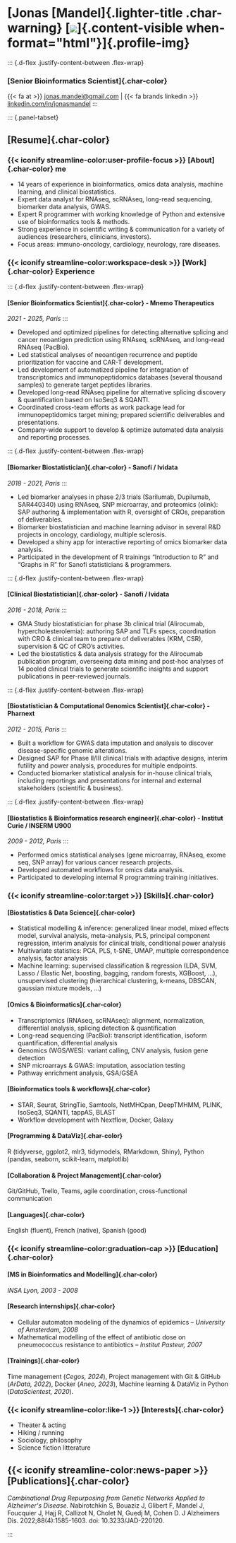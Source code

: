 # [Jonas [Mandel]{.lighter-title .char-warning} [![](./photo_marseille2.jpg)]{.content-visible when-format="html"}]{.profile-img}
::: {.d-flex .justify-content-between .flex-wrap}
### [Senior Bioinformatics Scientist]{.char-color}
{{< fa at >}} [jonas.mandel@gmail.com](mailto:jonas.mandel@gmail.com) | {{< fa brands linkedin >}} [linkedin.com/in/jonasmandel](https://www.linkedin.com/in/jonasmandel/)
:::

::: {.panel-tabset}
## [Resume]{.char-color}

### {{< iconify streamline-color:user-profile-focus >}} [About]{.char-color} me
* 14 years of experience in bioinformatics, omics data analysis, machine learning, and clinical biostatistics.
* Expert data analyst for RNAseq, scRNAseq, long-read sequencing, biomarker data analysis, GWAS.
* Expert R programmer with working knowledge of Python and extensive use of bioinformatics tools & methods.
* Strong experience in scientific writing & communication for a variety of audiences (researchers, clinicians, investors).
* Focus areas: immuno-oncology, cardiology, neurology, rare diseases.


### {{< iconify streamline-color:workspace-desk >}} [Work]{.char-color} Experience

::: {.d-flex .justify-content-between .flex-wrap}
#### **[Senior Bioinformatics Scientist]{.char-color} - Mnemo Therapeutics**
*2021 - 2025, Paris*
:::

* Developed and optimized pipelines for detecting alternative splicing and cancer neoantigen prediction using RNAseq, scRNAseq, and long-read RNAseq (PacBio).
* Led statistical analyses of neoantigen recurrence and peptide prioritization for vaccine and CAR-T development.
* Led development of automatized pipeline for integration of transcriptomics and immunopeptidomics databases (several thousand samples) to generate target peptides libraries.
* Developed long-read RNAseq pipeline for alternative splicing discovery & quantification based on IsoSeq3 & SQANTI.
* Coordinated cross-team efforts as work package lead for immunopeptidomics target mining; prepared scientific deliverables and presentations.
* Company-wide support to develop & optimize automated data analysis and reporting processes.

::: {.d-flex .justify-content-between .flex-wrap}
#### **[Biomarker Biostatistician]{.char-color} - Sanofi / Ividata**
*2018 - 2021, Paris*
:::

* Led biomarker analyses in phase 2/3 trials (Sarilumab, Dupilumab, SAR440340) using RNAseq, SNP microarray, and proteomics (olink): SAP authoring & implementation with R, oversight of CROs, preparation of deliverables.
* Biomarker biostatistician and machine learning advisor in several R&D projects in oncology, cardiology, multiple sclerosis. 
*	Developed a shiny app for interactive reporting of omics biomarker data analysis.
*	Participated in the development of R trainings “Introduction to R” and “Graphs in R” for Sanofi statisticians & programmers.

::: {.d-flex .justify-content-between .flex-wrap}
#### **[Clinical Biostatistician]{.char-color} - Sanofi / Ividata**
*2016 - 2018, Paris*
:::

* GMA Study biostatistician for phase 3b clinical trial (Alirocumab, hypercholesterolemia): authoring SAP and TLFs specs, coordination with CRO & clinical team to prepare of deliverables (KRM, CSR), supervision & QC of CRO’s activities.
* Led the biostatistics & data analysis strategy for the Alirocumab publication program, overseeing data mining and post-hoc analyses of 14 pooled clinical trials to generate scientific insights and support publications in peer-reviewed journals.

::: {.d-flex .justify-content-between .flex-wrap}
#### **[Biostatistician & Computational Genomics Scientist]{.char-color} - Pharnext**
*2012 - 2015, Paris*
:::

* Built a workflow for GWAS data imputation and analysis to discover disease-specific genomic alterations. 
* Designed SAP for Phase II/III clinical trials with adaptive designs, interim futility and power analysis, procedures for multiple endpoints.
* Conducted biomarker statistical analysis for in-house clinical trials, including reportings and presentations for internal and external stakeholders (scientific & business).

::: {.d-flex .justify-content-between .flex-wrap}
#### **[Biostatistics & Bioinformatics research engineer]{.char-color} - Institut Curie / INSERM U900**
*2009 - 2012, Paris*
:::

* Performed omics statistical analyses (gene microarray, RNAseq, exome seq, SNP array) for various cancer research projects.
* Developed automated workflows for omics data analysis.
* Participated to developing internal R programming training initiatives.


### {{< iconify streamline-color:target >}} [Skills]{.char-color}

#### **[Biostatistics & Data Science]{.char-color}**
* Statistical modelling & inference: generalized linear model, mixed effects model, survival analysis, meta-analysis, PLS, principal component regression, interim analysis for clinical trials, conditional power analysis
* Multivariate statistics: PCA, PLS, t-SNE, UMAP, multiple correspondence analysis, factor analysis
* Machine learning: supervised classification & regression (LDA, SVM, Lasso / Elastic Net, boosting, bagging, random forests, XGBoost, …), unsupervised clustering (hierarchical clustering, k-means, DBSCAN, gaussian mixture models, …)

#### [Omics & Bioinformatics]{.char-color}
* Transcriptomics (RNAseq, scRNAseq): alignment, normalization, differential analysis, splicing detection & quantification
* Long-read sequencing (PacBio): transcript identification, isoform quantification, differential analysis
* Genomics (WGS/WES): variant calling, CNV analysis, fusion gene detection
* SNP microarrays & GWAS: imputation, association testing
* Pathway enrichment analysis, GSA/GSEA

#### **[Bioinformatics tools & workflows]{.char-color}**
* STAR, Seurat, StringTie, Samtools, NetMHCpan, DeepTMHMM, PLINK, IsoSeq3, SQANTI, tappAS, BLAST
* Workflow development with Nextflow, Docker, Galaxy

#### **[Programming & DataViz]{.char-color}**
R (tidyverse, ggplot2, mlr3, tidymodels, RMarkdown, Shiny), Python (pandas, seaborn, scikit-learn, matplotlib)

#### **[Collaboration & Project Management]{.char-color}**
Git/GitHub, Trello, Teams, agile coordination, cross-functional communication

#### **[Languages]{.char-color}**
English (fluent), French (native), Spanish (good)


### {{< iconify streamline-color:graduation-cap >}} [Education]{.char-color}

#### **[MS in Bioinformatics and Modelling]{.char-color}**
*INSA Lyon, 2003 - 2008*

#### **[Research internships]{.char-color}**
* Cellular automaton modeling of the dynamics of epidemics – *University of Amsterdam, 2008*
* Mathematical modelling of the effect of antibiotic dose on pneumococcus resistance to antibiotics – *Institut Pasteur, 2007*

#### **[Trainings]{.char-color}**
Time management (*Cegos, 2024*), Project management with Git & GitHub (*ArData, 2022*), Docker (*Aneo, 2023*), Machine learning & DataViz in Python (*DataScientest, 2020*).


### **{{< iconify streamline-color:like-1 >}} [Interests]{.char-color}**
* Theater & acting
* Hiking / running
* Sociology, philosophy
* Science fiction litterature

## {{< iconify streamline-color:news-paper >}} [Publications]{.char-color}
_Combinational Drug Repurposing from Genetic Networks Applied to Alzheimer's Disease._
Nabirotchkin S, Bouaziz J, Glibert F, Mandel J, Foucquier J, Hajj R, Callizot N, Cholet N, Guedj M, Cohen D. J Alzheimers Dis. 2022;88(4):1585-1603. doi: 10.3233/JAD-220120.

:::
